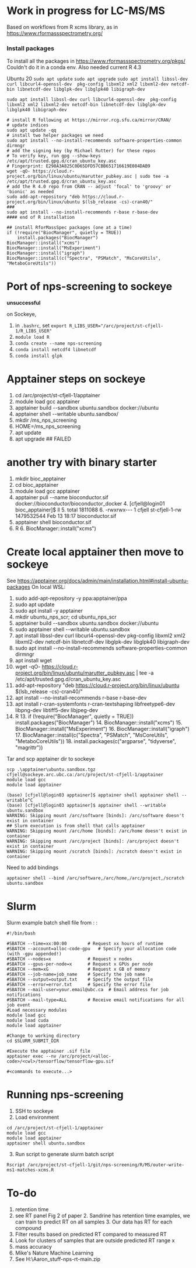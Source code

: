 # Work in progress for LC-MS/MS
Based on workflows from R xcms library, as in https://www.rformassspectrometry.org/

### Install packages
To install all the packages in https://www.rformassspectrometry.org/pkgs/
Couldn't do it in a conda env. Also needed current R 4.3


Ubuntu 20
`sudo apt update`
`sudo apt upgrade`
`sudo apt install libssl-dev curl libcurl4-openssl-dev  pkg-config libxml2 xml2 libxml2-dev netcdf-bin libnetcdf-dev libglpk-dev libglpk40 libigraph-dev`


`sudo apt install libssl-dev curl libcurl4-openssl-dev  pkg-config libxml2 xml2 libxml2-dev netcdf-bin libnetcdf-dev libglpk-dev libglpk40 libigraph-dev`

```
# install R following at https://mirror.rcg.sfu.ca/mirror/CRAN/
# update indices
sudo apt update -qq
# install two helper packages we need
sudo apt install --no-install-recommends software-properties-common dirmngr
# add the signing key (by Michael Rutter) for these repos
# To verify key, run gpg --show-keys /etc/apt/trusted.gpg.d/cran_ubuntu_key.asc 
# Fingerprint: E298A3A825C0D65DFD57CBB651716619E084DAB9
wget -qO- https://cloud.r-project.org/bin/linux/ubuntu/marutter_pubkey.asc | sudo tee -a /etc/apt/trusted.gpg.d/cran_ubuntu_key.asc
# add the R 4.0 repo from CRAN -- adjust 'focal' to 'groovy' or 'bionic' as needed
sudo add-apt-repository "deb https://cloud.r-project.org/bin/linux/ubuntu $(lsb_release -cs)-cran40/"
###
sudo apt install --no-install-recommends r-base r-base-dev
#### end of R installation 

## install RforMassSpec packages (one at a time)
if (!require("BiocManager", quietly = TRUE))
    install.packages("BiocManager")
BiocManager::install("xcms")
BiocManager::install("MsExperiment")
BiocManager::install("igraph")
BiocManager::install(c("Spectra", "PSMatch", "MsCoreUtils", "MetaboCoreUtils"))

```

# Port of nps-screening to sockeye
**unsuccessful**

on Sockeye, 
1. in `.bashrc`, set `export R_LIBS_USER="/arc/project/st-cfjell-1/R_LIBS_USER"`
2. `module load R`
3. `conda create --name nps-screening`
4. `conda install netcdf4 libnetcdf`
5. `conda install glpk`

# Apptainer steps on sockeye
1. cd /arc/project/st-cfjell-1/apptainer
2. module load gcc apptainer
3. apptainer build --sandbox ubuntu.sandbox docker://ubuntu
4. apptainer shell --writable ubuntu.sandbox/
5. mkdir /ms_nps_screening
6. HOME=/ms_nps_screening
7. apt update
8. apt upgrade ## FAILED

# another try with binary starter
1. mkdir bioc_apptainer
2. cd bioc_apptainer
3. module load gcc apptainer
4. apptainer pull --name bioconductor.sif docker://bioconductor/bioconductor_docker
   4. [cfjell@login01 bioc_apptainer]$ ll
   5. total 1811088
   6. -rwxrwx--- 1 cfjell st-cfjell-1-rw 1479532544 Feb 13 18:17 bioconductor.sif
5. apptainer shell bioconductor.sif
6. R
   6. BiocManager::install("xcms")


# Create local apptainer then move to sockeye
See https://apptainer.org/docs/admin/main/installation.html#install-ubuntu-packages
On local WSL:
1. sudo add-apt-repository -y ppa:apptainer/ppa
2. sudo apt update
3. sudo apt install -y apptainer
4. mkdir ubuntu_nps_scr; cd ubuntu_nps_scr
4. apptainer build --sandbox ubuntu.sandbox docker://ubuntu
5. sudo apptainer shell --writable ubuntu.sandbox
6. apt install libssl-dev curl libcurl4-openssl-dev  pkg-config libxml2 xml2 libxml2-dev netcdf-bin libnetcdf-dev libglpk-dev libglpk40 libigraph-dev
7. sudo apt install --no-install-recommends software-properties-common dirmngr
8. apt install wget
9. wget -qO- https://cloud.r-project.org/bin/linux/ubuntu/marutter_pubkey.asc | tee -a /etc/apt/trusted.gpg.d/cran_ubuntu_key.asc
10. add-apt-repository "deb https://cloud.r-project.org/bin/linux/ubuntu $(lsb_release -cs)-cran40/"
11. apt install --no-install-recommends r-base r-base-dev
12. apt install r-cran-systemfonts r-cran-textshaping libfreetype6-dev libpng-dev libtiff5-dev libjpeg-dev
12. R
    13. if (!require("BiocManager", quietly = TRUE))
        install.packages("BiocManager")
    14. BiocManager::install("xcms")
    15. BiocManager::install("MsExperiment")
    16. BiocManager::install("igraph")
    17. BiocManager::install(c("Spectra", "PSMatch", "MsCoreUtils", "MetaboCoreUtils"))
    18. install.packages(c("argparse", "tidyverse", "magrittr"))

Tar and scp apptainer dir to sockeye 
```shell
scp .\apptainer\ubuntu.sandbox.tgz cfjell@sockeye.arc.ubc.ca:/arc/project/st-cfjell-1/apptainer
module load gcc
module load apptainer

(base) [cfjell@login03 apptainer]$ apptainer shell apptainer shell --writable^C
(base) [cfjell@login03 apptainer]$ apptainer shell --writable ubuntu.sandbox
WARNING: Skipping mount /arc/software [binds]: /arc/software doesn't exist in container
## Slurm execution is from shell that calls apptainer
WARNING: Skipping mount /arc/home [binds]: /arc/home doesn't exist in container
WARNING: Skipping mount /arc/project [binds]: /arc/project doesn't exist in container
WARNING: Skipping mount /scratch [binds]: /scratch doesn't exist in container
```
Need to add bindings
```shell
apptainer shell --bind /arc/software,/arc/home,/arc/project,/scratch ubuntu.sandbox
```




# Slurm
Slurm example batch shell file from :
:
```shell
#!/bin/bash
 
#SBATCH --time=xx:00:00        # Request xx hours of runtime
#SBATCH --account=alloc-code-gpu   # Specify your allocation code (with -gpu appended!)
#SBATCH --nodes=x              # Request x nodes
#SBATCH --gpus-per-node=x      # Request x GPUs per node
#SBATCH --mem=xG               # Request x GB of memory
#SBATCH --job-name=job_name    # Specify the job name
#SBATCH --output=output.txt    # Specify the output file
#SBATCH --error=error.txt      # Specify the error file
#SBATCH --mail-user=your.email@ubc.ca  # Email address for job notifications
#SBATCH --mail-type=ALL        # Receive email notifications for all job event
#Load necessary modules
module load gcc
module load cuda
module load apptainer

#Change to working directory
cd $SLURM_SUBMIT_DIR

#Execute the apptainer .sif file
apptainer exec --nv /arc/project/<alloc-code>/<cwl>/tensorflow/tensorflow-gpu.sif

#<commands to execute...>
```

# Running nps-screening
1. SSH to sockeye
2. Load environment
```shell
cd /arc/project/st-cfjell-1/apptainer
module load gcc
module load apptainer
apptainer shell ubuntu.sandbox
```
3. Run script to generate slurm batch script
```shell
Rscript /arc/project/st-cfjell-1/git/nps-screening/R/MS/outer-write-ms1-matches-xcms.R

```

# To-do
1. retention time
2. see RT panel Fig 2 of paper
    2. Sandrine has retention time examples, we can train to predict RT on all samples
    3. Our data has RT for each compound
3. Filter results based on predicted RT compared to measured RT
4. Look for clusters of samples that are outside predicted RT range x 
2. mass accuracy
3. Mike's Nature Machine Learning
4. See H:\Aaron_stuff-nps-rt-main.zip 

